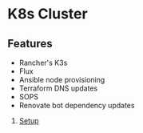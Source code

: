 # K8s Cluster

## Features

- Rancher's K3s
- Flux
- Ansible node provisioning
- Terraform DNS updates
- SOPS
- Renovate bot dependency updates

1. [Setup](./docs/setup.md)
